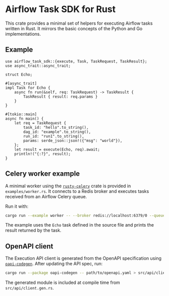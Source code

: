 <!--
 Licensed to the Apache Software Foundation (ASF) under one
 or more contributor license agreements.  See the NOTICE file
 distributed with this work for additional information
 regarding copyright ownership.  The ASF licenses this file
 to you under the Apache License, Version 2.0 (the
 "License"); you may not use this file except in compliance
 with the License.  You may obtain a copy of the License at

   http://www.apache.org/licenses/LICENSE-2.0

 Unless required by applicable law or agreed to in writing,
 software distributed under the License is distributed on an
 "AS IS" BASIS, WITHOUT WARRANTIES OR CONDITIONS OF ANY
 KIND, either express or implied.  See the License for the
 specific language governing permissions and limitations
 under the License.
 -->

# Airflow Task SDK for Rust

This crate provides a minimal set of helpers for executing Airflow tasks written in Rust.
It mirrors the basic concepts of the Python and Go implementations.

## Example

```
use airflow_task_sdk::{execute, Task, TaskRequest, TaskResult};
use async_trait::async_trait;

struct Echo;

#[async_trait]
impl Task for Echo {
    async fn run(&self, req: TaskRequest) -> TaskResult {
        TaskResult { result: req.params }
    }
}

#[tokio::main]
async fn main() {
    let req = TaskRequest {
        task_id: "hello".to_string(),
        dag_id: "example".to_string(),
        run_id: "run1".to_string(),
        params: serde_json::json!({"msg": "world"}),
    };
    let result = execute(Echo, req).await;
    println!("{:?}", result);
}
```

## Celery worker example

A minimal worker using the [`rusty-celery`](https://github.com/rusty-celery/rusty-celery) crate is provided in
`examples/worker.rs`. It connects to a Redis broker and executes tasks
received from an Airflow Celery queue.

Run it with:

```bash
cargo run --example worker -- --broker redis://localhost:6379/0 --queue default
```

The example uses the `Echo` task defined in the source file and prints the
result returned by the task.

## OpenAPI client

The Execution API client is generated from the OpenAPI specification using
[`oapi-codegen`](https://github.com/deepmap/oapi-codegen). After updating the
API spec, run:

```bash
cargo run --package oapi-codegen -- path/to/openapi.yaml > src/api/client.gen.rs
```

The generated module is included at compile time from `src/api/client.gen.rs`.
